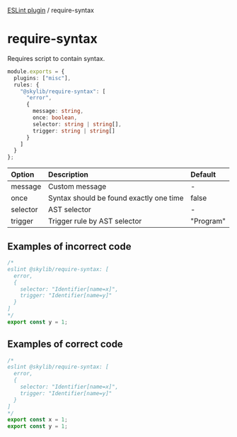 [ESLint plugin](https://ilyub.github.io/eslint-plugin/) / require-syntax

# require-syntax

Requires script to contain syntax.

```ts
module.exports = {
  plugins: ["misc"],
  rules: {
    "@skylib/require-syntax": [
      "error",
      {
        message: string,
        once: boolean,
        selector: string | string[],
        trigger: string | string[]
      }
    ]
  }
};
```

| Option | Description | Default |
| :----- | :----- | :----- |
| message | Custom message | -|
| once | Syntax should be found exactly one time | false|
| selector | AST selector | -|
| trigger | Trigger rule by AST selector | "Program"|

## Examples of incorrect code

```ts
/*
eslint @skylib/require-syntax: [
  error,
  {
    selector: "Identifier[name=x]",
    trigger: "Identifier[name=y]"
  }
]
*/
export const y = 1;
```

## Examples of correct code

```ts
/*
eslint @skylib/require-syntax: [
  error,
  {
    selector: "Identifier[name=x]",
    trigger: "Identifier[name=y]"
  }
]
*/
export const x = 1;
export const y = 1;
```